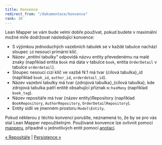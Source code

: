 ```yaml
---
title: Konvence
redirect_from: "/dokumentace/konvence"
rank: 30
---
```


Lean Mapper se vám bude velmi dobře používat, pokud budete v maximální možné míře dodržovat následující konvence:

* S výjimkou jednoduchých vazebních tabulek se v každé tabulce nachází sloupec `id` nesoucí primární klíč.
* Název „entitní tabulky“ odpovídá názvu entity převedenému na malé znaky (například entita `Book` má data v tabulce `book`, entita `OrderDetail` v tabulce `orderdetail`).
* Sloupec nesoucí cizí klíč ve vazbě N:1 má tvar {cílová tabulka}_id (například `book_id`, `author_id`, `orderdetail_id`).
* Název vazební tabulky má tvar {zdrojová tabulka}_{cílová tabulka}, kde zdrojová tabulka patří entitě obsahující příznak `m:hasMany` (například `book_tag`).
* Název repositáře má tvar {název entity}Repository (například `BookRepository`, `AuthorRepository`, `OrderDetailRepository`).
* Entity sídlí ve jmenném prostoru `Model\Entity`.

Pokud některou z těchto konvencí porušíte, neznamená to, že by se pro vás stal Lean Mapper nepoužitelným. Používané konvence lze ovlivnit pomocí [mapperu](/cs/docs/mapper/), případně u jednotlivých entit pomocí [anotací](/cs/docs/entity/#toc-definice-pomoci-anotaci).


[« Repositáře](/cs/docs/repositare/) | [Persistence »](/cs/docs/persistence/)
